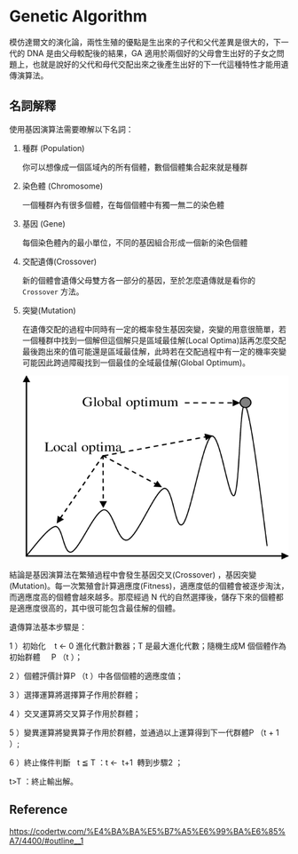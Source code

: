 # Genetic Algorithm

模仿達爾文的演化論，兩性生殖的優點是生出來的子代和父代差異是很大的，下一代的 DNA 是由父母較配後的結果，GA 適用於兩個好的父母會生出好的子女之問題上，也就是說好的父代和母代交配出來之後產生出好的下一代這種特性才能用遺傳演算法。


## 名詞解釋
使用基因演算法需要暸解以下名詞：

1. 種群 (Population)

    你可以想像成一個區域內的所有個體，數個個體集合起來就是種群
2. 染色體 (Chromosome)

    一個種群內有很多個體，在每個個體中有獨一無二的染色體
3. 基因 (Gene)

    每個染色體內的最小單位，不同的基因組合形成一個新的染色個體
4. 交配遺傳(Crossover)

    新的個體會遺傳父母雙方各一部分的基因，至於怎麼遺傳就是看你的 `Crossover` 方法。
5. 突變(Mutation)

    在遺傳交配的過程中同時有一定的概率發生基因突變，突變的用意很簡單，若一個種群中找到一個解但這個解只是區域最佳解(Local Optima)話再怎麼交配最後跑出來的值可能還是區域最佳解，此時若在交配過程中有一定的機率突變可能因此跨過障礙找到一個最佳的全域最佳解(Global Optimum)。

    ![](./screenshot/img01.png)


結論是基因演算法在繁殖過程中會發生基因交叉(Crossover) ，基因突變 (Mutation)。每一次繁殖會計算適應度(Fitness)，適應度低的個體會被逐步淘汰，而適應度高的個體會越來越多。那麼經過 N 代的自然選擇後，儲存下來的個體都是適應度很高的，其中很可能包含最佳解的個體。


遺傳算法基本步驟是：

1 ）初始化    t ← 0 進化代數計數器；T 是最大進化代數；隨機生成M 個個體作為初始群體     P （t ）；

2 ）個體評價計算P （t ）中各個個體的適應度值；

3 ）選擇運算將選擇算子作用於群體；

4 ）交叉運算將交叉算子作用於群體；

5 ）變異運算將變異算子作用於群體，並通過以上運算得到下一代群體P （t + 1 ）;

6 ）終止條件判斷   t ≦ T ：t ←  t+1  轉到步驟2 ；

t>T ：終止輸出解。 



## Reference
https://codertw.com/%E4%BA%BA%E5%B7%A5%E6%99%BA%E6%85%A7/4400/#outline__1
